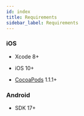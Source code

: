 ```yaml
---
id: index
title: Requirements
sidebar_label: Requirements
---
```


### iOS

* Xcode 8+

* iOS 10+

* [CocoaPods](https://cocoapods.org) 1.1.1+

### Android

* SDK 17+
